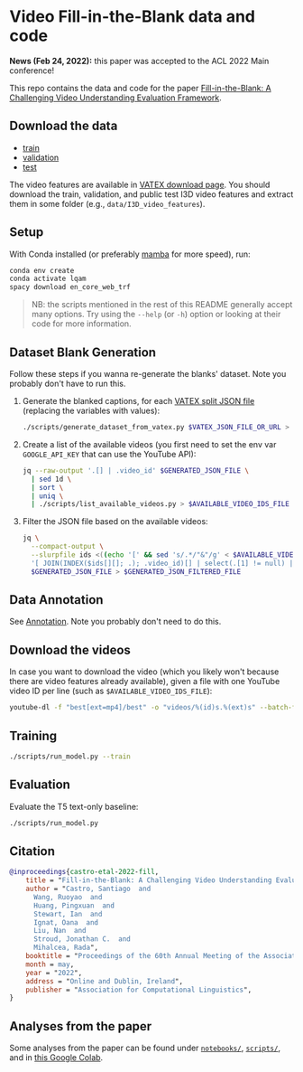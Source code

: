 # Video Fill-in-the-Blank data and code

**News (Feb 24, 2022):** this paper was accepted to the ACL 2022 Main conference!

This repo contains the data and code for the paper [Fill-in-the-Blank: A Challenging Video Understanding Evaluation
Framework](https://arxiv.org/abs/2104.04182).

## Download the data

* [train](https://www.dropbox.com/s/lc3e1ave94hz9tu/train.json)
* [validation](https://www.dropbox.com/s/t1dpotaz2sjjtxk/val.json)
* [test](https://www.dropbox.com/s/2nr7kooprjti975/test.json)

The video features are available in [VATEX download page](https://eric-xw.github.io/vatex-website/download.html). 
You should download the train, validation, and public test I3D video features and extract them in some folder (e.g., 
`data/I3D_video_features`).

## Setup

With Conda installed (or preferably [mamba](https://github.com/mamba-org/mamba) for more speed), run:

```bash
conda env create
conda activate lqam
spacy download en_core_web_trf
```

> NB: the scripts mentioned in the rest of this README generally accept many options. Try using the `--help` (or `-h`) 
option or looking at their code for more information.

## Dataset Blank Generation

Follow these steps if you wanna re-generate the blanks' dataset. Note you probably don't have to run this.

1. Generate the blanked captions, for each
[VATEX split JSON file](https://eric-xw.github.io/vatex-website/download.html) (replacing the variables with values):

    ```bash
    ./scripts/generate_dataset_from_vatex.py $VATEX_JSON_FILE_OR_URL > $GENERATED_JSON_FILE
    ```

2. Create a list of the available videos (you first need to set the env var `GOOGLE_API_KEY` that can use the 
   YouTube API):

    ```bash
    jq --raw-output '.[] | .video_id' $GENERATED_JSON_FILE \
      | sed 1d \
      | sort \
      | uniq \
      | ./scripts/list_available_videos.py > $AVAILABLE_VIDEO_IDS_FILE
    ```

3. Filter the JSON file based on the available videos:

    ```bash
    jq \
      --compact-output \
      --slurpfile ids <((echo '[' && sed 's/.*/"&"/g' < $AVAILABLE_VIDEO_IDS_FILE | paste -s -d, - && echo ']') | jq .) \
      '[ JOIN(INDEX($ids[][]; .); .video_id)[] | select(.[1] != null) | .[0] ]' \
      $GENERATED_JSON_FILE > $GENERATED_JSON_FILTERED_FILE
    ```

## Data Annotation

See [Annotation](annotation.md). Note you probably don't need to do this.

## Download the videos

In case you want to download the video (which you likely won't because there are video features already available), 
given a file with one YouTube video ID per line (such as `$AVAILABLE_VIDEO_IDS_FILE`):

```bash
youtube-dl -f "best[ext=mp4]/best" -o "videos/%(id)s.%(ext)s" --batch-file FILE
```

## Training

```bash
./scripts/run_model.py --train
```

## Evaluation

Evaluate the T5 text-only baseline:

```bash
./scripts/run_model.py
```

## Citation

```bibtex
@inproceedings{castro-etal-2022-fill,
    title = "Fill-in-the-Blank: A Challenging Video Understanding Evaluation Framework",
    author = "Castro, Santiago  and
      Wang, Ruoyao  and
      Huang, Pingxuan  and
      Stewart, Ian  and
      Ignat, Oana  and
      Liu, Nan  and
      Stroud, Jonathan C.  and
      Mihalcea, Rada",
    booktitle = "Proceedings of the 60th Annual Meeting of the Association for Computational Linguistics (Volume 1: Long Papers)",
    month = may,
    year = "2022",
    address = "Online and Dublin, Ireland",
    publisher = "Association for Computational Linguistics",
}
```

## Analyses from the paper

Some analyses from the paper can be found under [`notebooks/`](notebooks), [`scripts/`](scripts), and in [this Google
Colab](https://colab.research.google.com/drive/1aNEg5meD9o8hjewtNO0dvPo55zPfTFXu?usp=sharing).
